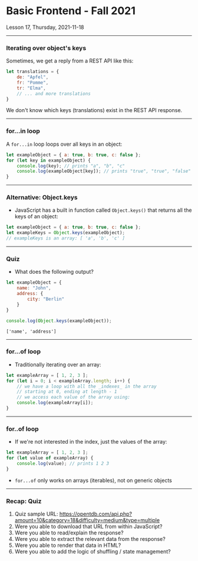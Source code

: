 <!-- .slide: id="lesson17" -->

# Basic Frontend - Fall 2021

Lesson 17, Thursday, 2021-11-18

---

### Iterating over object's keys

Sometimes, we get a reply from a REST API like this:

```js
let translations = {
    de: "Apfel",
    fr: "Pomme",
    tr: "Elma",
    // ... and more translations
}
```

We don't know which keys (translations) exist in the REST API response.

---

### for...in loop

A `for...in` loop loops over all keys in an object:

```js
let exampleObject = { a: true, b: true, c: false };
for (let key in exampleObject) {
    console.log(key); // prints "a", "b", "c"
    console.log(exampleObject[key]); // prints "true", "true", "false"
}
```

---

### Alternative: Object.keys

* JavaScript has a built in function called `Object.keys()` that returns all the keys of an object:

```js
let exampleObject = { a: true, b: true, c: false };
let exampleKeys = Object.keys(exampleObject);
// exampleKeys is an array: [ 'a', 'b', 'c' ]
```

---

### Quiz

* What does the following output?

```js
let exampleObject = {
    name: "John",
    address: { 
        city: "Berlin"
    }
}

console.log(Object.keys(exampleObject));
```

`['name', 'address']`
<!-- .element: class="fragment" -->

---

### for...of loop

* Traditionally iterating over an array:

```js
let exampleArray = [ 1, 2, 3 ];
for (let i = 0; i < exampleArray.length; i++) {
    // we have a loop with all the _indexes_ in the array
    // starting at 0, ending at length - 1
    // we access each value of the array using:
    console.log(exampleArray[i]);
}
```

---

### for..of loop

* If we're not interested in the index, just the values of the array:

```js
let exampleArray = [ 1, 2, 3 ];
for (let value of exampleArray) {
    console.log(value); // prints 1 2 3
}
```

* `for...of` only works on arrays (iterables), not on generic objects

---

### Recap: Quiz

1. Quiz sample URL: https://opentdb.com/api.php?amount=10&category=18&difficulty=medium&type=multiple
1. Were you able to download that URL from within JavaScript?
1. Were you able to read/explain the response?
1. Were you able to extract the relevant data from the response?
1. Were you able to render that data in HTML?
1. Were you able to add the logic of shuffling / state management?
